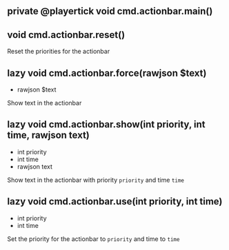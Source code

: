 ## private @playertick void cmd.actionbar.main()


## void cmd.actionbar.reset()
Reset the priorities for the actionbar

## lazy void cmd.actionbar.force(rawjson $text)
- rawjson $text

Show text in the actionbar

## lazy void cmd.actionbar.show(int priority, int time, rawjson text)
- int priority
- int time
- rawjson text

Show text in the actionbar with priority `priority` and time `time`

## lazy void cmd.actionbar.use(int priority, int time)
- int priority
- int time

Set the priority for the actionbar to `priority` and time to `time`


